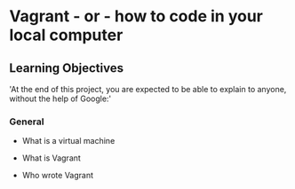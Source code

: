 # Vagrant - or - how to code in your local computer

## Learning Objectives

'At the end of this project, you are expected to be able to explain to anyone, without the help of Google:'

### General

* What is a virtual machine

* What is Vagrant

* Who wrote Vagrant
